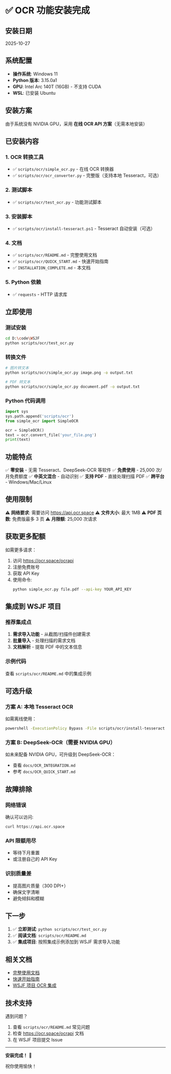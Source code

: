 # ✅ OCR 功能安装完成

## 安装日期
2025-10-27

## 系统配置
- **操作系统**: Windows 11
- **Python 版本**: 3.15.0a1
- **GPU**: Intel Arc 140T (16GB) - 不支持 CUDA
- **WSL**: 已安装 Ubuntu

## 安装方案
由于系统没有 NVIDIA GPU，采用 **在线 OCR API 方案**（无需本地安装）

## 已安装内容

### 1. OCR 转换工具
- ✅ `scripts/ocr/simple_ocr.py` - 在线 OCR 转换器
- ✅ `scripts/ocr/ocr_converter.py` - 完整版（支持本地 Tesseract，可选）

### 2. 测试脚本
- ✅ `scripts/ocr/test_ocr.py` - 功能测试脚本

### 3. 安装脚本
- ✅ `scripts/ocr/install-tesseract.ps1` - Tesseract 自动安装（可选）

### 4. 文档
- ✅ `scripts/ocr/README.md` - 完整使用文档
- ✅ `scripts/ocr/QUICK_START.md` - 快速开始指南
- ✅ `INSTALLATION_COMPLETE.md` - 本文档

### 5. Python 依赖
- ✅ `requests` - HTTP 请求库

## 立即使用

### 测试安装
```bash
cd D:\code\WSJF
python scripts/ocr/test_ocr.py
```

### 转换文件
```bash
# 图片转文本
python scripts/ocr/simple_ocr.py image.png -o output.txt

# PDF 转文本
python scripts/ocr/simple_ocr.py document.pdf -o output.txt
```

### Python 代码调用
```python
import sys
sys.path.append('scripts/ocr')
from simple_ocr import SimpleOCR

ocr = SimpleOCR()
text = ocr.convert_file('your_file.png')
print(text)
```

## 功能特点

✅ **零安装** - 无需 Tesseract、DeepSeek-OCR 等软件
✅ **免费使用** - 25,000 次/月免费额度
✅ **中英文混合** - 自动识别
✅ **支持 PDF** - 直接处理扫描 PDF
✅ **跨平台** - Windows/Mac/Linux

## 使用限制

⚠️ **网络要求**: 需要访问 https://api.ocr.space
⚠️ **文件大小**: 最大 1MB
⚠️ **PDF 页数**: 免费版最多 3 页
⚠️ **月限额**: 25,000 次请求

## 获取更多配额

如需更多请求：

1. 访问 https://ocr.space/ocrapi
2. 注册免费账号
3. 获取 API Key
4. 使用命令:
   ```bash
   python simple_ocr.py file.pdf --api-key YOUR_API_KEY
   ```

## 集成到 WSJF 项目

### 推荐集成点
1. **需求导入功能** - 从截图/扫描件创建需求
2. **批量导入** - 处理扫描的需求文档
3. **文档解析** - 提取 PDF 中的文本信息

### 示例代码
查看 `scripts/ocr/README.md` 中的集成示例

## 可选升级

### 方案 A: 本地 Tesseract OCR
如需离线使用：
```bash
powershell -ExecutionPolicy Bypass -File scripts/ocr/install-tesseract.ps1
```

### 方案 B: DeepSeek-OCR（需要 NVIDIA GPU）
如未来配备 NVIDIA GPU，可升级到 DeepSeek-OCR：
- 查看 `docs/OCR_INTEGRATION.md`
- 参考 `docs/OCR_QUICK_START.md`

## 故障排除

### 网络错误
确认可以访问:
```bash
curl https://api.ocr.space
```

### API 限额用尽
- 等待下月重置
- 或注册自己的 API Key

### 识别质量差
- 提高图片质量（300 DPI+）
- 确保文字清晰
- 避免倾斜和模糊

## 下一步

1. ✅ **立即测试**: `python scripts/ocr/test_ocr.py`
2. ✅ **阅读文档**: `scripts/ocr/README.md`
3. ✅ **集成项目**: 按照集成示例添加到 WSJF 需求导入功能

## 相关文档

- [完整使用文档](README.md)
- [快速开始指南](QUICK_START.md)
- [WSJF 项目 OCR 集成](../../docs/OCR_INTEGRATION.md)

## 技术支持

遇到问题？

1. 查看 `scripts/ocr/README.md` 常见问题
2. 检查 https://ocr.space/ocrapi 文档
3. 在 WSJF 项目提交 Issue

---

**安装完成！** 🎉

祝你使用愉快！
